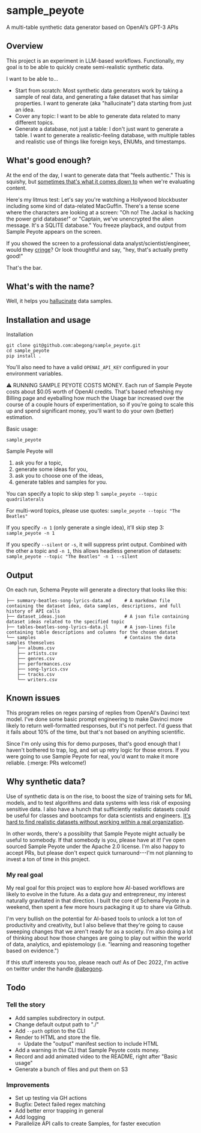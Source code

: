 # sample_peyote
A multi-table synthetic data generator based on OpenAI’s GPT-3 APIs

## Overview

This project is an experiment in LLM-based workflows. Functionally, my goal is to be able to quickly create semi-realistic synthetic data.

I want to be able to...

* Start from scratch: Most synthetic data generators work by taking a sample of real data, and generating a fake dataset that has similar properties. I want to generate (aka "hallucinate") data starting from just an idea.
* Cover any topic: I want to be able to generate data related to many different topics.
* Generate a database, not just a table: I don't just want to generate a table. I want to generate a realistic-feeling database, with multiple tables and realistic use of things like foreign keys, ENUMs, and timestamps.

## What's good enough?
At the end of the day, I want to generate data that "feels authentic." This is squishy, but [sometimes that's what it comes down to](https://en.wikipedia.org/wiki/I_know_it_when_I_see_it) when we're evaluating content.

Here's my litmus test: Let's say you're watching a Hollywood blockbuster including some kind of data-related MacGuffin. There's a tense scene where the characters are looking at a screen: "Oh no! The Jackal is hacking the power grid database!" or "Captain, we've unencrypted the alien message. It's a SQLITE database." You freeze playback, and output from Sample Peyote appears on the screen.

If you showed the screen to a professional data analyst/scientist/engineer, would they [cringe](https://www.reddit.com/r/programming/comments/76c2e/whats_the_worst_it_reference_youve_seen_in_a/)? Or look thoughtful and say, "hey, that's actually pretty good!"

That's the bar.

## What's with the name?
Well, it helps you [hallucinate](https://arxiv.org/abs/2202.03629) data samples.

## Installation and usage

Installation
```
git clone git@github.com:abegong/sample_peyote.git
cd sample_peyote
pip install .
```

You'll also need to have a valid `OPENAI_API_KEY` configured in your environment variables.

:warning: RUNNING SAMPLE PEYOTE COSTS MONEY. Each run of Sample Peyote costs about $0.05 worth of OpenAI credits. That's based refreshing my Billing page and eyeballing how much the Usage bar increased over the course of a couple hours of experimentation, so if you're going to scale this up and spend significant money, you'll want to do your own (better) estimation.

Basic usage:
```
sample_peyote
```

Sample Peyote will
1. ask you for a topic,
2. generate some ideas for you,
3. ask you to choose one of the ideas,
4. generate tables and samples for you.

You can specify a topic to skip step 1: `sample_peyote --topic quadrilaterals`

For multi-word topics, please use quotes:  `sample_peyote --topic "The Beatles"`

If you specify `-n 1` (only generate a single idea), it'll skip step 3: `sample_peyote -n 1`

If you specify `--silent` or `-s`, it will suppress print output. Combined with the other a topic and `-n 1`, this allows headless generation of datasets: `sample_peyote --topic "The Beatles" -n 1 --silent`

## Output

On each run, Schema Peyote will generate a directory that looks like this:

```
├── summary-beatles-song-lyrics-data.md     # A markdown file containing the dataset idea, data samples, descriptions, and full history of API calls
├── dataset_ideas.json                      # A json file containing dataset ideas related to the specified topic
├── tables-beatles-song-lyrics-data.jl      # A json-lines file containing table descriptions and columns for the chosen dataset
└── samples                                 # Contains the data samples themselves
    ├── albums.csv
    ├── artists.csv
    ├── genres.csv
    ├── performances.csv
    ├── song-lyrics.csv
    ├── tracks.csv
    └── writers.csv
```

## Known issues

This program relies on regex parsing of replies from OpenAI's Davinci text model. I've done some basic prompt engineering to make Davinci more likely to return well-formatted responses, but it's not perfect. I'd guess that it fails about 10% of the time, but that's not based on anything scientific. 

Since I'm only using this for demo purposes, that's good enough that I haven't bothered to trap, log, and set up retry logic for those errors. If you were going to use Sample Peyote for real, you'd want to make it more reliable. (:merge: PRs welcome!)

## Why synthetic data?

Use of synthetic data is on the rise, to boost the size of training sets for ML models, and to test algorithms and data systems with less risk of exposing sensitive data. I also have a hunch that sufficiently realistic datasets could be useful for classes and bootcamps for data scientists and engineers. [It's hard to find realistic datasets without working within a real organization](https://analyticsengineers.club/data-education-is-broken/).

In other words, there's a possiblity that Sample Peyote might actually be useful to somebody. If that somebody is you, please have at it! I've open sourced Sample Peyote under the Apache 2.0 license. I'm also happy to accept PRs, but please don't expect quick turnaround---I'm not planning to invest a ton of time in this project.

### My real goal

My real goal for this project was to explore how AI-based workflows are likely to evolve in the future. As a data guy and entrepreneur, my interest naturally gravitated in that direction. I built the core of Schema Peyote in a weekend, then spent a few more hours packaging it up to share via Github.

I'm very bullish on the potential for AI-based tools to unlock a lot ton of productivity and creativity, but I also believe that they're going to cause sweeping changes that we aren't ready for as a society. I'm also doing a lot of thinking about how those changes are going to play out within the world of data, analytics, and epistemology (i.e. "learning and reasoning together based on evidence.")

If this stuff interests you too, please reach out! As of Dec 2022, I'm active on twitter under the handle [@abegong](https://twitter.com/AbeGong).

## Todo

### Tell the story
* Add samples subdirectory in output.
* Change default output path to "./"
* Add `--path` option to the CLI
* Render to HTML and store the file.
    * Update the "output" manifest section to include HTML
* Add a warning in the CLI that Sample Peyote costs money.
* Record and add animated video to the README, right after "Basic usage"
* Generate a bunch of files and put them on S3

### Improvements
* Set up testing via GH actions
* Bugfix: Detect failed regex matching
* Add better error trapping in general
* Add logging
* Parallelize API calls to create Samples, for faster execution
